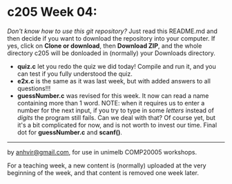  c205 Week 04:
=======
*Don't know how to use this git repository?* Just read this README.md and then decide if you want to download the repository into your computer. If yes, click on **Clone or download**, then **Download ZIP**, and the whole directory c205 will be donloaded in (normally) your Downloads directory.
   
  * **quiz.c** let you redo the quiz we did today! Compile and run it, and you can test
if you fully understood the quiz.
  * **e2x.c** is the same as it was last week, but with added answers to all questions!!!
  * **guessNumber.c** was revised for this week. It now can read a name containing more than 1 word. NOTE: when it requires us to enter a number for the next input, if you try to type in some *letters* instead of *digits* the program still fails.
  Can we deal with that? Of course yet, but it's a bit complicated for now, and is not worth to invest our time. Final dot for **guessNumber.c** and **scanf()**.

 
-------------------------------------------------------------
by anhvir@gmail.com, for use in unimelb COMP20005 workshops.

For a teaching week, a new content is (normally) uploaded at the very beginning of the week, and that content is removed one week later.

